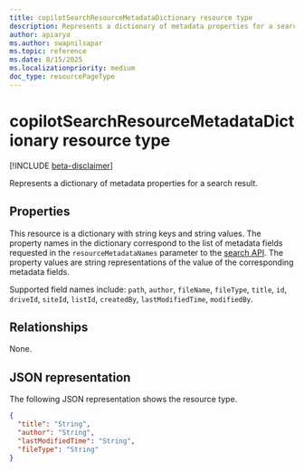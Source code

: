 ```yaml
---
title: copilotSearchResourceMetadataDictionary resource type
description: Represents a dictionary of metadata properties for a search result.
author: apiarya
ms.author: swapnilsapar
ms.topic: reference
ms.date: 8/15/2025
ms.localizationpriority: medium
doc_type: resourcePageType
---
```


# copilotSearchResourceMetadataDictionary resource type

[!INCLUDE [beta-disclaimer](../../includes/beta-disclaimer.md)]

Represents a dictionary of metadata properties for a search result.

## Properties

This resource is a dictionary with string keys and string values. The property names in the dictionary correspond to the list of metadata fields requested in the `resourceMetadataNames` parameter to the [search API](../operation-search.md). The property values are string representations of the value of the corresponding metadata fields.

Supported field names include: `path`, `author`, `fileName`, `fileType`, `title`, `id`, `driveId`, `siteId`, `listId`, `createdBy`, `lastModifiedTime`, `modifiedBy`.

## Relationships

None.

## JSON representation

The following JSON representation shows the resource type.

```json
{
  "title": "String",
  "author": "String",
  "lastModifiedTime": "String",
  "fileType": "String"
}
```
